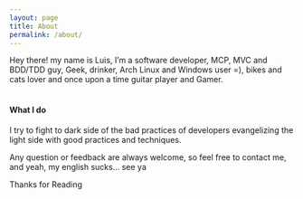 ```yaml
---
layout: page
title: About
permalink: /about/
---
```


Hey there! my name is Luis, I’m a software developer, MCP, MVC and BDD/TDD guy, Geek, drinker, Arch Linux and Windows user =), bikes and cats lover and once upon a time 
guitar player and Gamer.
<br>
<br>

#### What I do

I try to fight to dark side of the bad practices of developers evangelizing the light side with good practices and techniques.

Any question or feedback are always welcome, so feel free to contact me, and yeah, 
my english sucks…  see ya

Thanks for Reading


